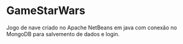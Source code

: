 # GameStarWars
Jogo de nave criado no Apache NetBeans em java com conexão no MongoDB para salvemento de dados e login.
